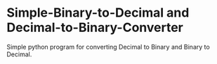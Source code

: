 # Simple-Binary-to-Decimal and Decimal-to-Binary-Converter

Simple python program for converting Decimal to Binary and Binary to Decimal.
